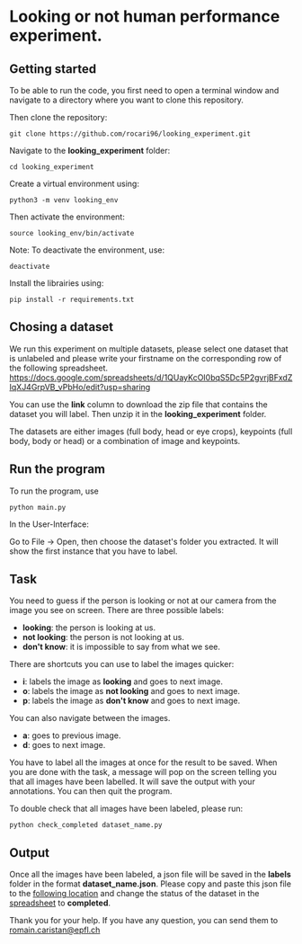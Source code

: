 # Looking or not human performance experiment.

## Getting started

To be able to run the code, you first need to open a terminal window and navigate to a directory where you want to clone this repository.

Then clone the repository:

```
git clone https://github.com/rocari96/looking_experiment.git
```


Navigate to the **looking_experiment** folder: 

```
cd looking_experiment
```

Create a virtual environment using:

```
python3 -m venv looking_env
```

Then activate the environment:

```
source looking_env/bin/activate
```

Note: To deactivate the environment, use:

```
deactivate
```

Install the librairies using:

```
pip install -r requirements.txt
```

## Chosing a dataset

We run this experiment on multiple datasets, please select one dataset that is unlabeled and please write your firstname on the corresponding row of the following spreadsheet. https://docs.google.com/spreadsheets/d/1QUayKcOI0bqS5Dc5P2gvrjBFxdZIqXJ4GrpVB_vPbHo/edit?usp=sharing

You can use the **link** column to download the zip file that contains the dataset you will label.
Then unzip it in the **looking_experiment** folder.

The datasets are either images (full body, head or eye crops), keypoints (full body, body or head) or a combination of image and keypoints.


## Run the program

To run the program, use
```
python main.py
```

In the User-Interface:

Go to File -> Open, then choose the dataset's folder you extracted.
It will show the first instance that you have to label.


## Task

You need to guess if the person is looking or not at our camera from the image you see on screen.
There are three possible labels:
- **looking**: the person is looking at us.
- **not looking**: the person is not looking at us.
- **don't know**: it is impossible to say from what we see.

There are shortcuts you can use to label the images quicker:
- **i**: labels the image as **looking** and goes to next image.
- **o**: labels the image as **not looking** and goes to next image.
- **p**: labels the image as **don't know** and goes to next image.

You can also navigate between the images.
- **a**: goes to previous image.
- **d**: goes to next image.

You have to label all the images at once for the result to be saved. 
When you are done with the task, a message will pop on the screen telling you that all images have been labelled.
It will save the output with your annotations.
You can then quit the program.

To double check that all images have been labeled, please run:
```
python check_completed dataset_name.py
```


## Output

Once all the images have been labeled, a json file will be saved in the **labels** folder in the format **dataset_name.json**.
Please copy and paste this json file to the [following location](https://drive.google.com/drive/folders/1GjnfDoC3mYXpVfzL2n9vZySOnSJvXoiQ?usp=sharing) and change the status of the dataset in the [spreadsheet](https://docs.google.com/spreadsheets/d/1QUayKcOI0bqS5Dc5P2gvrjBFxdZIqXJ4GrpVB_vPbHo/edit?usp=sharing) to **completed**.


Thank you for your help. 
If you have any question, you can send them to romain.caristan@epfl.ch

